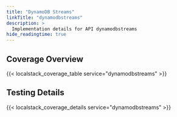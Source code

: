 ```yaml
---
title: "DynamoDB Streams"
linkTitle: "dynamodbstreams"
description: >
  Implementation details for API dynamodbstreams
hide_readingtime: true
---
```


## Coverage Overview
{{< localstack_coverage_table service="dynamodbstreams" >}}

## Testing Details
{{< localstack_coverage_details service="dynamodbstreams" >}}
